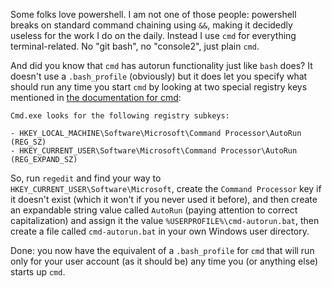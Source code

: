 Some folks love powershell. I am not one of those people: powershell breaks on standard command chaining using `&&`, making it decidedly useless for the work I do on the daily. Instead I use `cmd` for everything terminal-related. No "git bash", no "console2", just plain `cmd`.

And did you know that `cmd` has autorun functionality just like `bash` does? It doesn't use a `.bash_profile` (obviously) but it does let you specify what should run any time you start `cmd` by looking at two special registry keys mentioned in [the documentation for cmd](https://docs.microsoft.com/en-us/windows-server/administration/windows-commands/cmd):

```
Cmd.exe looks for the following registry subkeys:

- HKEY_LOCAL_MACHINE\Software\Microsoft\Command Processor\AutoRun (REG_SZ)
- HKEY_CURRENT_USER\Software\Microsoft\Command Processor\AutoRun (REG_EXPAND_SZ)
```

So, run `regedit` and find your way to `HKEY_CURRENT_USER\Software\Microsoft`, create the `Command Processor` key if it doesn't exist (which it won't if you never used it before), and then create an expandable string value called `AutoRun` (paying attention to correct capitalization) and assign it the value `%USERPROFILE%\cmd-autorun.bat`, then create a file called `cmd-autorun.bat` in your own Windows user directory.

Done: you now have the equivalent of a `.bash_profile` for `cmd` that will run only for your user account (as it should be) any time you (or anything else) starts up `cmd`.